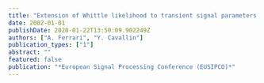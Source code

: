 ```yaml
---
title: "Extension of Whittle likelihood to transient signal parameters estimation, application to stellar speckle interferometry"
date: 2002-01-01
publishDate: 2020-01-22T13:50:09.902249Z
authors: ["A. Ferrari", "Y. Cavallin"]
publication_types: ["1"]
abstract: ""
featured: false
publication: "*European Signal Processing Conference (EUSIPCO)*"
---
```


